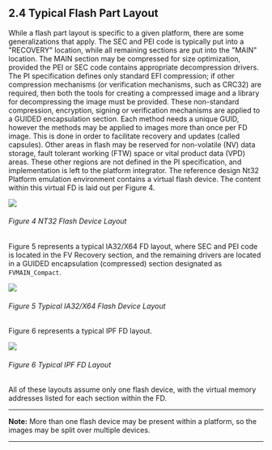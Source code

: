 <!--- @file
  2.4 Typical Flash Part Layout

  Copyright (c) 2008-2017, Intel Corporation. All rights reserved.<BR>

  Redistribution and use in source (original document form) and 'compiled'
  forms (converted to PDF, epub, HTML and other formats) with or without
  modification, are permitted provided that the following conditions are met:

  1) Redistributions of source code (original document form) must retain the
     above copyright notice, this list of conditions and the following
     disclaimer as the first lines of this file unmodified.

  2) Redistributions in compiled form (transformed to other DTDs, converted to
     PDF, epub, HTML and other formats) must reproduce the above copyright
     notice, this list of conditions and the following disclaimer in the
     documentation and/or other materials provided with the distribution.

  THIS DOCUMENTATION IS PROVIDED BY TIANOCORE PROJECT "AS IS" AND ANY EXPRESS OR
  IMPLIED WARRANTIES, INCLUDING, BUT NOT LIMITED TO, THE IMPLIED WARRANTIES OF
  MERCHANTABILITY AND FITNESS FOR A PARTICULAR PURPOSE ARE DISCLAIMED. IN NO
  EVENT SHALL TIANOCORE PROJECT  BE LIABLE FOR ANY DIRECT, INDIRECT, INCIDENTAL,
  SPECIAL, EXEMPLARY, OR CONSEQUENTIAL DAMAGES (INCLUDING, BUT NOT LIMITED TO,
  PROCUREMENT OF SUBSTITUTE GOODS OR SERVICES; LOSS OF USE, DATA, OR PROFITS;
  OR BUSINESS INTERRUPTION) HOWEVER CAUSED AND ON ANY THEORY OF LIABILITY,
  WHETHER IN CONTRACT, STRICT LIABILITY, OR TORT (INCLUDING NEGLIGENCE OR
  OTHERWISE) ARISING IN ANY WAY OUT OF THE USE OF THIS DOCUMENTATION, EVEN IF
  ADVISED OF THE POSSIBILITY OF SUCH DAMAGE.

-->

## 2.4 Typical Flash Part Layout

While a flash part layout is specific to a given platform, there are some
generalizations that apply. The SEC and PEI code is typically put into a
"RECOVERY" location, while all remaining sections are put into the "MAIN"
location. The MAIN section may be compressed for size optimization, provided
the PEI or SEC code contains appropriate decompression drivers. The PI
specification defines only standard EFI compression; if other compression
mechanisms (or verification mechanisms, such as CRC32) are required, then both
the tools for creating a compressed image and a library for decompressing the
image must be provided. These non-standard compression, encryption, signing or
verification mechanisms are applied to a GUIDED encapsulation section. Each
method needs a unique GUID, however the methods may be applied to images more
than once per FD image. This is done in order to facilitate recovery and updates
(called capsules). Other areas in flash may be reserved for non-volatile (NV)
data storage, fault tolerant working (FTW) space or vital product data (VPD)
areas. These other regions are not defined in the PI specification, and
implementation is left to the platform integrator. The reference design Nt32
Platform emulation environment contains a virtual flash device. The content
within this virtual FD is laid out per Figure 4.

![](../media/image4.png)

###### Figure 4 NT32 Flash Device Layout

Figure 5 represents a typical IA32/X64 FD layout, where SEC and PEI code is
located in the FV Recovery section, and the remaining drivers are located in a
GUIDED encapsulation (compressed) section designated as `FVMAIN_Compact`.

![](../media/image5.png)

###### Figure 5 Typical IA32/X64 Flash Device Layout

Figure 6 represents a typical IPF FD layout.

![](../media/image6.png)

###### Figure 6 Typical IPF FD Layout

All of these layouts assume only one flash device, with the virtual memory
addresses listed for each section within the FD.

**********
**Note:** More than one flash device may be present within a platform, so the
images may be split over multiple devices.
**********
